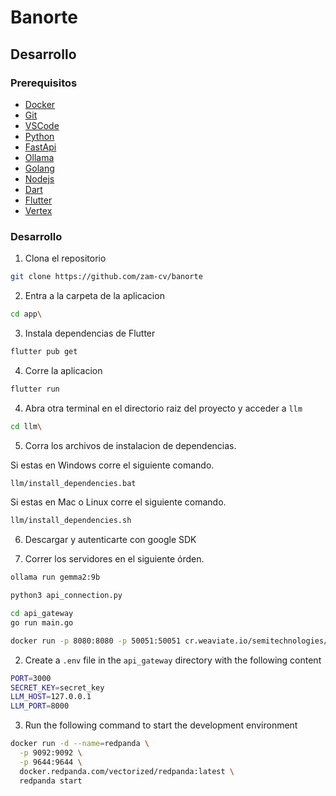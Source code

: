 # Banorte

## Desarrollo

### Prerequisitos

- [Docker](https://docs.docker.com/engine/install/)
- [Git](https://git-scm.com/downloads)
- [VSCode](https://code.visualstudio.com/download)
- [Python](https://www.python.org/downloads/)
- [FastApi](https://fastapi.tiangolo.com/#installation)
- [Ollama](https://ollama.com/)
- [Golang](https://golang.org/doc/install)
- [Nodejs](https://nodejs.org/en/download/package-manager)
- [Dart](https://dart.dev/get-dart)
- [Flutter](https://docs.flutter.dev/get-started/install)
- [Vertex](https://cloud.google.com/vertex-ai?hl=es-419)

### Desarrollo

1. Clona el repositorio

```bash
git clone https://github.com/zam-cv/banorte
```

2. Entra a la carpeta de la aplicacion

```bash
cd app\
```

3. Instala dependencias de Flutter

```bash
flutter pub get
```

4. Corre la aplicacion

```bash
flutter run
```

4. Abra otra terminal en el directorio raiz del proyecto y acceder a `llm`

```bash
cd llm\
```

5. Corra los archivos de instalacion de dependencias. 

Si estas en Windows corre el siguiente comando.

```bash
llm/install_dependencies.bat
```

Si estas en Mac o Linux corre el siguiente comando.

```bash
llm/install_dependencies.sh
```
6. Descargar y autenticarte con google SDK

7. Correr los servidores en el siguiente órden.

```bash
ollama run gemma2:9b
```

```bash
python3 api_connection.py
```

```bash
cd api_gateway
go run main.go
```

```bash
docker run -p 8080:8080 -p 50051:50051 cr.weaviate.io/semitechnologies/weaviate:1.24.8
```

2. Create a `.env` file in the `api_gateway` directory with the following content

```bash
PORT=3000
SECRET_KEY=secret_key
LLM_HOST=127.0.0.1
LLM_PORT=8000
```

3. Run the following command to start the development environment

```bash
docker run -d --name=redpanda \
  -p 9092:9092 \
  -p 9644:9644 \
  docker.redpanda.com/vectorized/redpanda:latest \
  redpanda start
```
